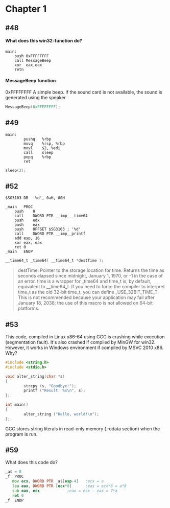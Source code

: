 # Chapter 1
## #48
#### What does this win32-function do?
```assembly
main:
    push 0xFFFFFFFF
    call MessageBeep
    xor  eax,eax
    retn
```

#### MessageBeep function
0xFFFFFFFF	A simple beep. If the sound card is not available, the sound is generated using the speaker
```C
MessageBeep(0xFFFFFFFF);
```

## #49
```assembly
main:
        pushq   %rbp
        movq    %rsp, %rbp
        movl    $2, %edi
        call    sleep
        popq    %rbp
        ret
```
```C
sleep(2);
```

## #52
```assembly
$SG3103	DB	'%d', 0aH, 00H

_main	PROC
	push	0
	call	DWORD PTR __imp___time64
	push	edx
	push	eax
	push	OFFSET $SG3103 ; '%d'
	call	DWORD PTR __imp__printf
	add	esp, 16
	xor	eax, eax
	ret	0
_main	ENDP
```
```C
__time64_t _time64( __time64_t *destTime );
```
> destTime: Pointer to the storage location for time.
> Returns the time as seconds elapsed since midnight, January 1, 1970, or -1 in the case of an error.
> time is a wrapper for _time64 and time_t is, by default, equivalent to __time64_t. If you need to force the compiler to interpret time_t as the old 32-bit time_t, you can define _USE_32BIT_TIME_T. This is not recommended because your application may fail after January 18, 2038; the use of this macro is not allowed on 64-bit platforms.

## #53
This code, compiled in Linux x86-64 using GCC is crashing while execution (segmentation fault). It's also crashed if compiled by MinGW for win32. However, it works in Windows environment if compiled by MSVC 2010 x86. Why?
```C
#include <string.h>
#include <stdio.h>

void alter_string(char *s)
{
        strcpy (s, "Goodbye!");
        printf ("Result: %s\n", s);
};

int main()
{
        alter_string ("Hello, world!\n");
};
```
 GCC stores string literals in read-only memory (.rodata section) when the program is run.
 
 ## #59
 What does this code do?
 ```asm
 _a$ = 8
_f	PROC
	mov	ecx, DWORD PTR _a$[esp-4]	;ecx = a
	lea	eax, DWORD PTR [ecx*8]		;eax = ecx*8 = a*8
	sub	eax, ecx			;eax = ecx - eax = 7*a
	ret	0
_f	ENDP
 ```
 
 
 
